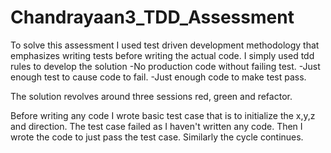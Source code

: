 # Chandrayaan3_TDD_Assessment
To solve this assessment I used test driven development methodology that emphasizes writing tests before writing the actual code.
I simply used tdd rules to develop the solution
-No production code without failing test.
-Just enough test to cause code to fail.
-Just enough code to make test pass.

The solution revolves around three sessions red, green and refactor.

Before writing any code I wrote basic test case that is to initialize the x,y,z and direction.
The test case failed as I haven't written any code.
Then I wrote the code to just pass the test case.
Similarly the cycle continues.


